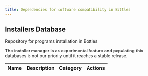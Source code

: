 ```yaml
---
title: Dependencies for software compatibility in Bottles
---
```


<section class="heading">
	<div class="container large">
		<h1>Installers Database</h1>
		<p>Repository for programs installation in Bottles</p>
		<div class="warning">
			<p>The installer manager is an experimental feature and populating this
				databases is not our priority until it reaches a stable release.</p>
		</div>
	</div>
</section>

<section class="page">
	<div class="container large">
		<table>
			<thead>
				<tr>
					<th>Name</th>
					<th>Description</th>
					<th>Category</th>
					<th>Actions</th>
				</tr>
			</thead>
			<tbody id="installers">
			</tbody>
		</table>
	</div>
</section>

<script>
	var table = document.getElementById("installers");
	document.addEventListener("DOMContentLoaded", function () {
		fetch('https://raw.githubusercontent.com/bottlesdevs/programs/main/index.json')
			.then(res => res.json())
			.then((data) => {
				console.info("Installers database index found.");
				for (var item in data) {
					installer = data[item];

					var row = table.insertRow(0);
					var name = row.insertCell(0);
					var description = row.insertCell(1);
					var category = row.insertCell(2);
					var actions = row.insertCell(3);

					name.innerHTML = `<b>${item}</b>`;
					description.innerHTML = installer["Description"];
					category.innerHTML = `<span class="tag tag-${installer["Category"]}">${installer["Category"]}</span>`;
					actions.innerHTML = `\
						<a href='https://github.com/bottlesdevs/programs/blob/main/${installer["Category"]}/${item}.json'>Details</a> | \
						<a href='https://github.com/bottlesdevs/programs/issues/new/choose'>Report problem</a>`;
				}
			})
			.catch(err => {
				console.error("Failed to fetch Installers database index!");
				throw err
			});
	});
</script>